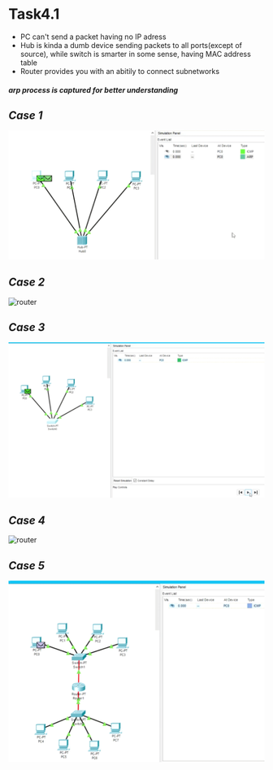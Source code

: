 # Task4.1  

* PC can't send a packet having no IP adress  
* Hub is kinda a dumb device sending packets to all ports(except of source), while switch is smarter in some sense, having MAC address table  
* Router provides you with an abitily to connect subnetworks  

##### *arp process is captured for better understanding*  
## *Case 1*  
![router](res/case1.gif)  
## *Case 2*  
![router](res/case2.gif)
## *Case 3*  
![router](res/case3.gif)  
## *Case 4*  
![router](res/case4.gif)  
## *Case 5*  
![router](res/case5.gif)  


